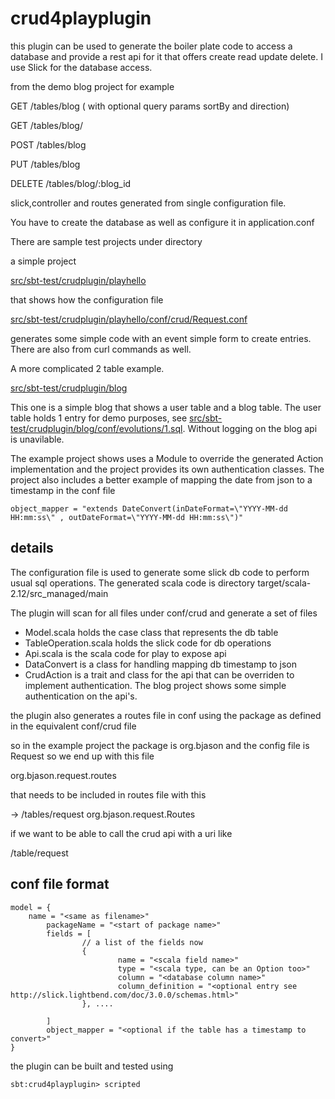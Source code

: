 # crud4playplugin

this plugin can be used to generate the boiler plate code to access a
database and provide a rest api for it that offers create read update delete.
I use Slick for the database access.

from the demo blog project for example

GET     /tables/blog ( with optional query params sortBy and direction)

GET     /tables/blog/<primary key>

POST    /tables/blog

PUT     /tables/blog

DELETE  /tables/blog/:blog_id

slick,controller and routes generated from single configuration file.

You have to create the database as well as configure it in application.conf

There are sample test projects under directory

a simple project

[src/sbt-test/crudplugin/playhello](src/sbt-test/crudplugin/playhello)

that shows how the configuration file

[src/sbt-test/crudplugin/playhello/conf/crud/Request.conf](src/sbt-test/crudplugin/playhello/conf/crud/Request.conf)

generates some simple code with an event simple form to create entries. There are
also from curl commands as well.

A more complicated 2 table example.

[src/sbt-test/crudplugin/blog](src/sbt-test/crudplugin/blog)

This one is a simple blog that shows a user table and a blog table. The user
table holds 1 entry for demo purposes, see
[src/sbt-test/crudplugin/blog/conf/evolutions/1.sql](src/sbt-test/crudplugin/blog/conf/eveolutions/1.sql). Without logging on the blog api is unavilable.

The example project shows uses a Module to override the generated Action implementation
and the project provides its own authentication classes. The project also includes
a better example of mapping the date from json to a timestamp in the conf file
```
object_mapper = "extends DateConvert(inDateFormat=\"YYYY-MM-dd HH:mm:ss\" , outDateFormat=\"YYYY-MM-dd HH:mm:ss\")"
```

## details
The configuration file is used to generate some slick db code to perform usual sql operations.
The generated scala code is directory target/scala-2.12/src_managed/main

The plugin will scan for all files under conf/crud and generate a set of
files
* Model.scala holds the case class that represents the db table
* TableOperation.scala holds the slick code for db operations
* Api.scala is the scala code for play to expose api
* DataConvert is a class for handling mapping db timestamp to json
* CrudAction is a trait and class for the api that can be overriden to implement
authentication. The blog project shows some simple authentication on the api's.

the plugin also generates a routes file in conf using the package as
defined in the equivalent conf/crud file

so in the example project the package is org.bjason and the config file is Request so
we end up with this file

org.bjason.request.routes

that needs to be included in routes file with this

-> /tables/request org.bjason.request.Routes

if we want to be able to call the crud api with a uri like

/table/request

## conf file format
```
model = {
    name = "<same as filename>"
        packageName = "<start of package name>"
        fields = [
                // a list of the fields now
                {
                        name = "<scala field name>"
                        type = "<scala type, can be an Option too>"
                        column = "<database column name>"
                        column_definition = "<optional entry see http://slick.lightbend.com/doc/3.0.0/schemas.html>"
                }, ....

        ]
        object_mapper = "<optional if the table has a timestamp to convert>"
}
```


the plugin can be built and tested using
```
sbt:crud4playplugin> scripted
```



